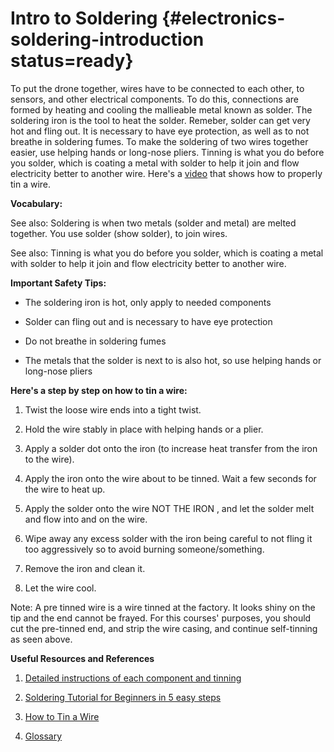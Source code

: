 # Intro to Soldering {#electronics-soldering-introduction status=ready}
<!-- gwnote: minor semantic note: this lesson is more about introducing the students to stripping and tinning a wire, and does not really discuss soldering. could be worth re-evaluating the lesson title -->
To put the drone together, wires have to be connected to each other, to sensors, and other electrical components. To do this, connections are formed by heating and cooling the mallieable metal known as solder. The soldering iron is the tool to heat the solder. Remeber, solder can get very hot and fling out. It is necessary to have eye protection, as well as to not breathe in soldering fumes. To make the soldering of two wires together easier, use helping hands or long-nose pliers. Tinning is what you do before you solder, which is coating a metal with solder to help it join and flow electricity better to another wire. Here's a [video](https://www.youtube.com/watch?v=pRPF4wpXX9Q) that shows how to properly tin a wire. 

**Vocabulary:**

See also:  Soldering is when two metals (solder and metal) are melted together. You use solder (show solder), to join wires.
 

See also:   Tinning is what you do before you solder, which is coating a metal with solder to help it join and flow electricity better to another wire.


**Important Safety Tips:** 

- The soldering iron is hot, only apply to needed components
<!-- gwnote: explain what part not to touch. takes a while to cool down. be carfeul you don't knock over the solder iron stand. If you do, do not touch the metal -->
<!-- gwnote: we should introduce the tools and their parts, and explain sources of danger from each part. soldering iron tip and shaft get hot. make sure the tip is tightly into the iron before heating up. don't want it to fall out. Make sure you are using the correct size tip. smaller solders use finer soldering iron tips. Make sure the tip is not old and dull. -->
- Solder can fling out and is necessary to have eye protection

- Do not breathe in soldering fumes

- The metals that the solder is next to is also hot, so use helping hands or long-nose pliers
<!-- gwnote: also should include that most solders contain lead and; therefore, students should wash their hands after using and not touch their faces while working. Lead free solder is also available. -->

**Here's a step by step on how to tin a wire:**
<!-- gwnote: may want to introduce rosin/flux for this step too -->
1. Twist the loose wire ends into a tight twist.

2. Hold the wire stably in place with helping hands or a plier.

3. Apply a solder dot onto the iron (to increase heat transfer from the iron to the wire).

4. Apply the iron onto the wire about to be tinned. Wait a few seconds for the wire to heat up.

5. Apply the solder onto the wire NOT THE IRON , and let the solder melt and flow into and on the wire.

6. Wipe away any excess solder with the iron being careful to not fling it too aggressively so to avoid burning someone/something.

7. Remove the iron and clean it.

8. Let the wire cool.

Note: A pre tinned wire is a wire tinned at the factory. It looks shiny on the tip and the end cannot be frayed. For this courses' purposes, you should cut the pre-tinned end, and strip the wire casing, and continue self-tinning as seen above.


**Useful Resources and References**

1. [Detailed instructions of each component and tinning](https://docs.duckietown.org/daffy/opmanual_sky/out/build_phase0.html)

2. [Soldering Tutorial for Beginners in 5 easy steps](https://www.youtube.com/watch?v=Qps9woUGkvI)
<!-- gwnote: I love this tutorial ^ but this lesson is about striping and tinning wires, and this tutorial is about soldering. Perhaps it should be moved to the next lesson. -->

3. [How to Tin a Wire](https://www.youtube.com/watch?v=pRPF4wpXX9Q)

4. [Glossary](https://docs.google.com/document/d/1LJzESfH8VnLDAitNTwwa-iDZs-zY-KM2v1EuWFoLz6A/edit?usp=sharing)
